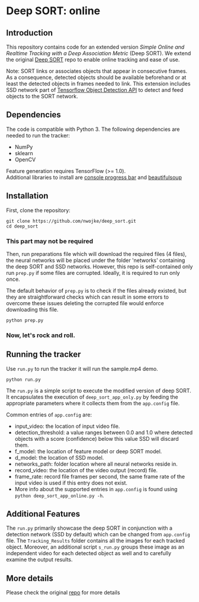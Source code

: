 
# Deep SORT: online

## Introduction

This repository contains code for an extended version *Simple Online and Realtime Tracking with a Deep Association Metric* (Deep SORT).
We extend the original [Deep SORT](https://github.com/nwojke/deep_sort) repo to enable online tracking and ease of use. 

Note: SORT links or associates objects that appear in consecutive frames. As a consequence, detected objects should be available beforehand or at least the detected objects in frames needed to link. This extension includes SSD network part of [Tensorflow Object Detection API](https://github.com/tensorflow/models/tree/master/research/object_detection) to detect and feed objects to the SORT network.

## Dependencies

The code is compatible with Python 3. The following dependencies are
needed to run the tracker:

* NumPy
* sklearn
* OpenCV

Feature generation requires TensorFlow (>= 1.0).  
Additional libraries to install are [console progress bar](https://pypi.org/project/console-progressbar/) and [beautifulsoup](https://pypi.org/project/beautifulsoup4/)

## Installation

First, clone the repository:
```
git clone https://github.com/nwojke/deep_sort.git
cd deep_sort
```

### This part may not be required

Then, run preparations file which will download the required files (4 files), the neural networks will be placed under the folder 'networks' containing the deep SORT and SSD networks. However, this repo is self-contained only run ```prep.py``` if some files are corrupted. Ideally, it is required to run only once.

The default behavior of ```prep.py``` is to check if the files already existed, but they are straightforward checks which can result in some errors to overcome these issues deleting the corrupted file would enforce downloading this file. 


``` 
python prep.py 
```

### Now, let's rock and roll.

## Running the tracker
Use ```run.py``` to run the tracker it will run the sample.mp4 demo. 
```
python run.py
```

The ```run.py``` is a simple script to execute the modified version of deep SORT. It encapsulates the execution of ```deep_sort_app_only.py``` by feeding the appropriate parameters where it collects them from the ```app.config``` file.


Common entries of ```app.config``` are: 

  - input_video: the location of input video file.
  - detection_threshold: a value ranges between 0.0 and 1.0 where detected objects with a score (confidence) below this value SSD will discard them.
  - f_model: the location of feature model or deep SORT model.
  - d_model: the location of SSD model.
  - networks_path: folder location where all neural networks reside in.
  - record_video: the location of the video output (record) file.
  - frame_rate: record file frames per second, the same frame rate of the input video is used if this entry does not exist.
  - More info about the supported entries in ```app.config``` is found using ```python deep_sort_app_online.py -h```.


## Additional Features

The ```run.py``` primarily showcase the deep SORT in conjunction with a detection network (SSD by default) which can be changed from ```app.config``` file. The ```Tracking_Results``` folder contains all the images for each tracked object. Moreover, an additional script ```s_run.py``` groups these image as an independent video for each detected object as well and to carefully examine the output results.


## More details

Please check the original [repo](https://github.com/nwojke/deep_sort) for more details
